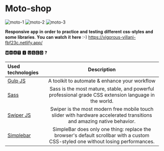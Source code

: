# Moto-shop
![moto-1](https://user-images.githubusercontent.com/56195913/131637855-573ae99a-e8ef-4a29-a558-893a28c62c61.png)
![moto-2](https://user-images.githubusercontent.com/56195913/131637868-ed5f827a-be2b-4268-bc21-277bb667e481.png)
![moto-3](https://user-images.githubusercontent.com/56195913/131637877-5f3e874c-7d0f-4602-a64b-6b28e642db71.png)

𝐑𝐞𝐬𝐩𝐨𝐧𝐬𝐢𝐯𝐞 𝐚𝐩𝐩 𝐢𝐧 𝐨𝐫𝐝𝐞𝐫 𝐭𝐨 𝐩𝐫𝐚𝐜𝐭𝐢𝐜𝐞 𝐚𝐧𝐝 𝐭𝐞𝐬𝐭𝐢𝐧𝐠 𝐝𝐢𝐟𝐟𝐞𝐫𝐞𝐧𝐭 𝐜𝐬𝐬-𝐬𝐭𝐲𝐥𝐞𝐬 𝐚𝐧𝐝 𝐬𝐨𝐦𝐞 𝐥𝐢𝐛𝐫𝐚𝐫𝐢𝐞𝐬. 𝐘𝐨𝐮 𝐜𝐚𝐧 𝐰𝐚𝐭𝐜𝐡 𝐢𝐭 𝐡𝐞𝐫𝐞 :-)
https://vigorous-villani-fbf23c.netlify.app/


🆆🅷🅰🆃 🅸 🆄🆂🅴🅳 ❓

Used technologies | Description |
:---|:-------------:
[Gulp JS](https://gulpjs.com/) | A toolkit to automate & enhance your workflow
[Sass](https://sass-lang.com/) | Sass is the most mature, stable, and powerful professional grade CSS extension language in the world.
[Swiper JS](https://swiperjs.com/) | Swiper is the most modern free mobile touch slider with hardware accelerated transitions and amazing native behavior.
[Simplebar](https://github.com/Grsmto/simplebar) | SimpleBar does only one thing: replace the browser's default scrollbar with a custom CSS-styled one without losing performances.
